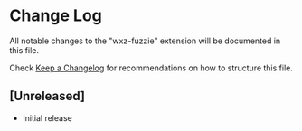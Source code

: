 # Change Log

All notable changes to the "wxz-fuzzie" extension will be documented in this file.

Check [Keep a Changelog](http://keepachangelog.com/) for recommendations on how to structure this file.

## [Unreleased]

- Initial release